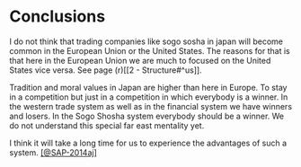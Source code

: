 # Conclusions
I do not think that trading companies like sogo sosha in japan will become common in the European Union or the United States. The reasons for that is that here in the European Union we are much to focused on the United States vice versa. See page (r)[[2 - Structure#^us]].

Tradition and moral values in Japan are higher than here in Europe. To stay in a competition but just in a competition in which everybody is a winner. In the western trade system as well as in the financial system we have winners and losers. In the Sogo Shosha system everybody should be a winner. We do not understand this special far east mentality yet.

I think it will take a long time for us to experience the advantages of such a system. [[@SAP-2014aj]](a)
